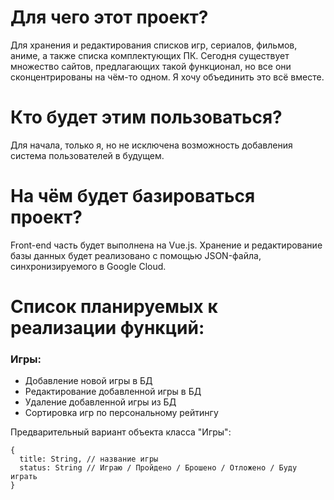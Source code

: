 # Для чего этот проект?

Для хранения и редактирования списков игр, сериалов, фильмов, аниме, а также списка комплектующих ПК. Сегодня существует множество сайтов, предлагающих такой функционал, но все они сконцентрированы на чём-то одном. Я хочу объединить это всё вместе.

# Кто будет этим пользоваться?

Для начала, только я, но не исключена возможность добавления система пользователей в будущем.

# На чём будет базироваться проект?

Front-end часть будет выполнена на Vue.js. Хранение и редактирование базы данных будет реализовано с помощью JSON-файла, синхронизируемого в Google Cloud.

# Список планируемых к реализации функций:

### Игры:

* Добавление новой игры в БД
* Редактирование добавленной игры в БД
* Удаление добавленной игры из БД
* Сортировка игр по персональному рейтингу

Предварительный вариант объекта класса "Игры":

```
{
  title: String, // название игры
  status: String // Играю / Пройдено / Брошено / Отложено / Буду играть
}
```
